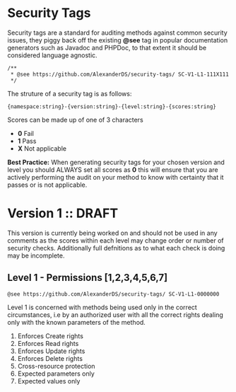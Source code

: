 # Security Tags
Security tags are a standard for auditing methods against common security issues, they piggy back off the existing **@see** tag in popular documentation generators such as Javadoc and PHPDoc, to that extent it should be considered language agnostic.

```
/**
 * @see https://github.com/AlexanderDS/security-tags/ SC-V1-L1-111X111
 */
```
 
The struture of a security tag is as follows:
```
{namespace:string}-{version:string}-{level:string}-{scores:string}
```
Scores can be made up of one of 3 characters
* **0** Fail
* **1** Pass
* **X** Not applicable

**Best Practice:** When generating security tags for your chosen version and level you should ALWAYS set all scores as **0** this will ensure that you are actively performing the audit on your method to know with certainty that it passes or is not applicable.
 
# Version 1 :: DRAFT
This version is currently being worked on and should not be used in any comments as the scores within each level may change order or number of security checks. Additionally full defnitions as to what each check is doing may be incomplete.
 
## Level 1 - Permissions [1,2,3,4,5,6,7]
```
@see https://github.com/AlexanderDS/security-tags/ SC-V1-L1-0000000
```
Level 1 is concerned with methods being used only in the correct circumstances, i.e by an authorized user with all the correct rights dealing only with the known parameters of the method.
 
1. Enforces Create rights
2. Enforces Read rights
3. Enforces Update rights
4. Enforces Delete rights
5. Cross-resource protection
6. Expected parameters only
7. Expected values only
